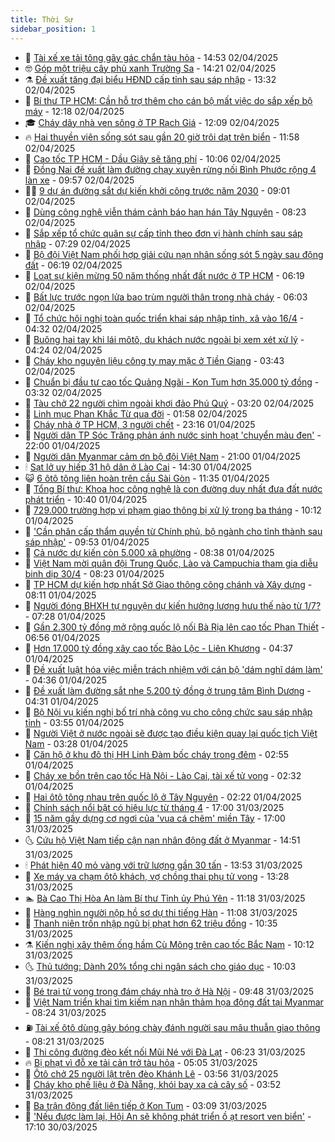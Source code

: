 ```yaml
---
title: Thời Sự
sidebar_position: 1
---
```


<!-- vnexpress-thoi-su:START -->
- 🦒 [Tài xế xe tải tông gãy gác chắn tàu hỏa](https://vnexpress.net/tai-xe-xe-tai-tong-gay-gac-chan-tau-hoa-4869253.html) - 14:53 02/04/2025
- 🤓 [Góp một triệu cây phủ xanh Trường Sa](https://vnexpress.net/gop-mot-trieu-cay-phu-xanh-truong-sa-4869234.html) - 14:21 02/04/2025
- ⚗️ [Đề xuất tăng đại biểu HĐND cấp tỉnh sau sáp nhập](https://vnexpress.net/de-xuat-tang-dai-bieu-hdnd-cap-tinh-sau-sap-nhap-4869151.html) - 13:32 02/04/2025
- 🌊 [Bí thư TP HCM: Cần hỗ trợ thêm cho cán bộ mất việc do sắp xếp bộ máy](https://vnexpress.net/bi-thu-tp-hcm-can-ho-tro-them-cho-can-bo-mat-viec-do-sap-xep-bo-may-4869243.html) - 12:18 02/04/2025
- 🎓 [Cháy dãy nhà ven sông ở TP Rạch Giá](https://vnexpress.net/chay-day-nha-ven-song-o-tp-rach-gia-4869244.html) - 12:09 02/04/2025
- 🔥 [Hai thuyền viên sống sót sau gần 20 giờ trôi dạt trên biển](https://vnexpress.net/hai-thuyen-vien-song-sot-sau-gan-20-gio-troi-dat-tren-bien-4869223.html) - 11:58 02/04/2025
- 🦏 [Cao tốc TP HCM - Dầu Giây sẽ tăng phí](https://vnexpress.net/cao-toc-tp-hcm-dau-giay-se-tang-phi-4869204.html) - 10:06 02/04/2025
- 👺 [Đồng Nai đề xuất làm đường chạy xuyên rừng nối Bình Phước rộng 4 làn xe](https://vnexpress.net/dong-nai-de-xuat-lam-duong-chay-xuyen-rung-noi-binh-phuoc-rong-4-lan-xe-4869192.html) - 09:57 02/04/2025
- 🧑‍🏫 [9 dự án đường sắt dự kiến khởi công trước năm 2030](https://vnexpress.net/9-du-an-duong-sat-du-kien-khoi-cong-truoc-nam-2030-4869178.html) - 09:01 02/04/2025
- 🚦 [Dùng công nghệ viễn thám cảnh báo hạn hán Tây Nguyên](https://vnexpress.net/dung-cong-nghe-vien-tham-canh-bao-han-han-tay-nguyen-4869040.html) - 08:23 02/04/2025
- 🎉 [Sắp xếp tổ chức quân sự cấp tỉnh theo đơn vị hành chính sau sáp nhập](https://vnexpress.net/sap-xep-to-chuc-quan-su-cap-tinh-theo-don-vi-hanh-chinh-sau-sap-nhap-4869048.html) - 07:29 02/04/2025
- 🦒 [Bộ đội Việt Nam phối hợp giải cứu nạn nhân sống sót 5 ngày sau động đất](https://vnexpress.net/bo-doi-viet-nam-phoi-hop-giai-cuu-nan-nhan-song-sot-5-ngay-sau-dong-dat-4869037.html) - 06:19 02/04/2025
- 🤗 [Loạt sự kiện mừng 50 năm thống nhất đất nước ở TP HCM](https://vnexpress.net/loat-su-kien-mung-50-nam-thong-nhat-dat-nuoc-o-tp-hcm-4869052.html) - 06:19 02/04/2025
- 💼 [Bất lực trước ngọn lửa bao trùm người thân trong nhà cháy](https://vnexpress.net/bat-luc-truoc-ngon-lua-bao-trum-nguoi-than-trong-nha-chay-4869003.html) - 06:03 02/04/2025
- 🤩 [Tổ chức hội nghị toàn quốc triển khai sáp nhập tỉnh, xã vào 16/4](https://vnexpress.net/to-chuc-hoi-nghi-toan-quoc-trien-khai-sap-nhap-tinh-xa-vao-16-4-4868966.html) - 04:32 02/04/2025
- 🤡 [Buông hai tay khi lái môtô, du khách nước ngoài bị xem xét xử lý](https://vnexpress.net/buong-hai-tay-khi-lai-moto-du-khach-nuoc-ngoai-bi-xem-xet-xu-ly-4868947.html) - 04:24 02/04/2025
- 💯 [Cháy kho nguyên liệu công ty may mặc ở Tiền Giang](https://vnexpress.net/chay-kho-nguyen-lieu-cong-ty-may-mac-o-tien-giang-4868954.html) - 03:43 02/04/2025
- 👺 [Chuẩn bị đầu tư cao tốc Quảng Ngãi - Kon Tum hơn 35.000 tỷ đồng](https://vnexpress.net/chuan-bi-dau-tu-cao-toc-quang-ngai-kon-tum-hon-35-000-ty-dong-4868940.html) - 03:32 02/04/2025
- 🌮 [Tàu chở 22 người chìm ngoài khơi đảo Phú Quý](https://vnexpress.net/tau-cho-22-nguoi-chim-ngoai-khoi-dao-phu-quy-4868920.html) - 03:20 02/04/2025
- 🥸 [Linh mục Phan Khắc Từ qua đời](https://vnexpress.net/linh-muc-phan-khac-tu-qua-doi-4868865.html) - 01:58 02/04/2025
- 🐻 [Cháy nhà ở TP HCM, 3 người chết](https://vnexpress.net/chay-nha-o-tp-hcm-3-nguoi-chet-4868812.html) - 23:16 01/04/2025
- 👀 [Người dân TP Sóc Trăng phản ánh nước sinh hoạt &#39;chuyển màu đen&#39;](https://vnexpress.net/nguoi-dan-tp-soc-trang-phan-anh-nuoc-sinh-hoat-chuyen-mau-den-4868542.html) - 22:00 01/04/2025
- 🤔 [Người dân Myanmar cảm ơn bộ đội Việt Nam](https://vnexpress.net/nguoi-dan-myanmar-cam-on-bo-doi-viet-nam-4868760.html) - 21:00 01/04/2025
- 🕯 [Sạt lở uy hiếp 31 hộ dân ở Lào Cai](https://vnexpress.net/sat-lo-uy-hiep-31-ho-dan-o-lao-cai-4868745.html) - 14:30 01/04/2025
- 😺 [6 ôtô tông liên hoàn trên cầu Sài Gòn](https://vnexpress.net/6-oto-tong-lien-hoan-tren-cau-sai-gon-4868748.html) - 11:35 01/04/2025
- 🦆 [Tổng Bí thư: Khoa học công nghệ là con đường duy nhất đưa đất nước phát triển](https://vnexpress.net/tong-bi-thu-khoa-hoc-cong-nghe-la-con-duong-duy-nhat-dua-dat-nuoc-phat-trien-4868717.html) - 10:40 01/04/2025
- 🧰 [729.000 trường hợp vi phạm giao thông bị xử lý trong ba tháng](https://vnexpress.net/729-000-truong-hop-vi-pham-giao-thong-bi-xu-ly-trong-ba-thang-4868622.html) - 10:12 01/04/2025
- 🦍 [&#39;Cần phân cấp thẩm quyền từ Chính phủ, bộ ngành cho tỉnh thành sau sáp nhập&#39;](https://vnexpress.net/can-phan-cap-tham-quyen-tu-chinh-phu-bo-nganh-cho-tinh-thanh-sau-sap-nhap-4868664.html) - 09:53 01/04/2025
- 🧰 [Cả nước dự kiến còn 5.000 xã phường](https://vnexpress.net/ca-nuoc-du-kien-con-5-000-xa-phuong-4868621.html) - 08:38 01/04/2025
- 💃 [Việt Nam mời quân đội Trung Quốc, Lào và Campuchia tham gia diễu binh dịp 30/4](https://vnexpress.net/viet-nam-moi-quan-doi-trung-quoc-lao-va-campuchia-tham-gia-dieu-binh-dip-30-4-4868635.html) - 08:23 01/04/2025
- 🧰 [TP HCM dự kiến hợp nhất Sở Giao thông công chánh và Xây dựng](https://vnexpress.net/tp-hcm-du-kien-hop-nhat-so-giao-thong-cong-chanh-va-xay-dung-4868629.html) - 08:11 01/04/2025
- 🚀 [Người đóng BHXH tự nguyện dự kiến hưởng lương hưu thế nào từ 1/7?](https://vnexpress.net/nguoi-dong-bhxh-tu-nguyen-du-kien-huong-luong-huu-the-nao-tu-1-7-4868528.html) - 07:28 01/04/2025
- 🎊 [Gần 2.300 tỷ đồng mở rộng quốc lộ nối Bà Rịa lên cao tốc Phan Thiết](https://vnexpress.net/gan-2-300-ty-dong-mo-rong-quoc-lo-noi-ba-ria-len-cao-toc-phan-thiet-4868463.html) - 06:56 01/04/2025
- 🤭 [Hơn 17.000 tỷ đồng xây cao tốc Bảo Lộc - Liên Khương](https://vnexpress.net/hon-17-000-ty-dong-xay-cao-toc-bao-loc-lien-khuong-4868483.html) - 04:37 01/04/2025
- 🤗 [Đề xuất luật hóa việc miễn trách nhiệm với cán bộ &#39;dám nghĩ dám làm&#39;](https://vnexpress.net/de-xuat-luat-hoa-viec-mien-trach-nhiem-voi-can-bo-dam-nghi-dam-lam-4868403.html) - 04:36 01/04/2025
- 🌈 [Đề xuất làm đường sắt nhẹ 5.200 tỷ đồng ở trung tâm Bình Dương](https://vnexpress.net/de-xuat-lam-duong-sat-nhe-5-200-ty-dong-o-trung-tam-binh-duong-4868428.html) - 04:31 01/04/2025
- 🦣 [Bộ Nội vụ kiến nghị bố trí nhà công vụ cho công chức sau sáp nhập tỉnh](https://vnexpress.net/bo-noi-vu-kien-nghi-bo-tri-nha-cong-vu-cho-cong-chuc-sau-sap-nhap-tinh-4868433.html) - 03:55 01/04/2025
- 🎡 [Người Việt ở nước ngoài sẽ được tạo điều kiện quay lại quốc tịch Việt Nam](https://vnexpress.net/nguoi-viet-o-nuoc-ngoai-se-duoc-tao-dieu-kien-quay-lai-quoc-tich-viet-nam-4868382.html) - 03:28 01/04/2025
- 🦏 [Căn hộ ở khu đô thị HH Linh Đàm bốc cháy trong đêm](https://vnexpress.net/can-ho-o-khu-do-thi-hh-linh-dam-boc-chay-trong-dem-4868360.html) - 02:55 01/04/2025
- 🎊 [Cháy xe bồn trên cao tốc Hà Nội - Lào Cai, tài xế tử vong](https://vnexpress.net/chay-xe-bon-tren-cao-toc-ha-noi-lao-cai-tai-xe-tu-vong-4868345.html) - 02:32 01/04/2025
- 🫶 [Hai ôtô tông nhau trên quốc lộ ở Tây Nguyên](https://vnexpress.net/hai-oto-tong-nhau-tren-quoc-lo-o-tay-nguyen-4868365.html) - 02:22 01/04/2025
- 🤔 [Chính sách nổi bật có hiệu lực từ tháng 4](https://vnexpress.net/chinh-sach-noi-bat-co-hieu-luc-tu-thang-4-4867882.html) - 17:00 31/03/2025
- 🤠 [15 năm gầy dựng cơ ngơi của &#39;vua cá chẽm&#39; miền Tây](https://vnexpress.net/15-nam-gay-dung-co-ngoi-cua-vua-ca-chem-mien-tay-4867806.html) - 17:00 31/03/2025
- 🌜 [Cứu hộ Việt Nam tiếp cận nạn nhân động đất ở Myanmar](https://vnexpress.net/cuu-ho-viet-nam-tiep-can-nan-nhan-dong-dat-o-myanmar-4868234.html) - 14:51 31/03/2025
- 🕯 [Phát hiện 40 mỏ vàng với trữ lượng gần 30 tấn](https://vnexpress.net/phat-hien-40-mo-vang-voi-tru-luong-gan-30-tan-4868235.html) - 13:53 31/03/2025
- 🤔 [Xe máy va chạm ôtô khách, vợ chồng thai phụ tử vong](https://vnexpress.net/xe-may-va-cham-oto-khach-vo-chong-thai-phu-tu-vong-4868232.html) - 13:28 31/03/2025
- 🏊 [Bà Cao Thị Hòa An làm Bí thư Tỉnh ủy Phú Yên](https://vnexpress.net/ba-cao-thi-hoa-an-lam-bi-thu-tinh-uy-phu-yen-4868186.html) - 11:18 31/03/2025
- 🌮 [Hàng nghìn người nộp hồ sơ dự thi tiếng Hàn](https://vnexpress.net/hang-nghin-nguoi-nop-ho-so-du-thi-tieng-han-4868126.html) - 11:08 31/03/2025
- 🫣 [Thanh niên trốn nhập ngũ bị phạt hơn 62 triệu đồng](https://vnexpress.net/thanh-nien-tron-nhap-ngu-bi-phat-hon-62-trieu-dong-4868170.html) - 10:35 31/03/2025
- ⚗️ [Kiến nghị xây thêm ống hầm Cù Mông trên cao tốc Bắc Nam](https://vnexpress.net/kien-nghi-xay-them-ong-ham-cu-mong-tren-cao-toc-bac-nam-4868142.html) - 10:12 31/03/2025
- 🌜 [Thủ tướng: Dành 20% tổng chi ngân sách cho giáo dục](https://vnexpress.net/thu-tuong-danh-20-tong-chi-ngan-sach-cho-giao-duc-4868055.html) - 10:03 31/03/2025
- 🌁 [Bé trai tử vong trong đám cháy nhà trọ ở Hà Nội](https://vnexpress.net/be-trai-tu-vong-trong-dam-chay-nha-tro-o-ha-noi-4868162.html) - 09:48 31/03/2025
- 🐲 [Việt Nam triển khai tìm kiếm nạn nhân thảm họa động đất tại Myanmar](https://vnexpress.net/viet-nam-trien-khai-tim-kiem-nan-nhan-tham-hoa-dong-dat-tai-myanmar-4867902.html) - 08:24 31/03/2025
- ⛽️ [Tài xế ôtô dùng gậy bóng chày đánh người sau mâu thuẫn giao thông](https://vnexpress.net/tai-xe-oto-dung-gay-bong-chay-danh-nguoi-sau-mau-thuan-giao-thong-4868064.html) - 08:21 31/03/2025
- 🗽 [Thi công đường đèo kết nối Mũi Né với Đà Lạt](https://vnexpress.net/thi-cong-duong-deo-ket-noi-mui-ne-voi-da-lat-4867649.html) - 06:23 31/03/2025
- 🔥 [Bị phạt vì đỗ xe tải cản trở tàu hỏa](https://vnexpress.net/bi-phat-vi-do-xe-tai-can-tro-tau-hoa-4867976.html) - 05:05 31/03/2025
- 💯 [Ôtô chở 25 người lật trên đèo Khánh Lê](https://vnexpress.net/oto-cho-25-nguoi-lat-tren-deo-khanh-le-4867940.html) - 03:56 31/03/2025
- 🦆 [Cháy kho phế liệu ở Đà Nẵng, khói bay xa cả cây số](https://vnexpress.net/chay-kho-phe-lieu-o-da-nang-khoi-bay-xa-ca-cay-so-4867908.html) - 03:52 31/03/2025
- 🫣 [Ba trận động đất liên tiếp ở Kon Tum](https://vnexpress.net/ba-tran-dong-dat-lien-tiep-o-kon-tum-4867917.html) - 03:09 31/03/2025
- 🤡 [&#39;Nếu được làm lại, Hội An sẽ không phát triển ồ ạt resort ven biển&#39;](https://vnexpress.net/neu-duoc-lam-lai-hoi-an-se-khong-phat-trien-o-at-resort-ven-bien-vnepre-4865811.html) - 17:10 30/03/2025<!-- vnexpress-thoi-su:END -->